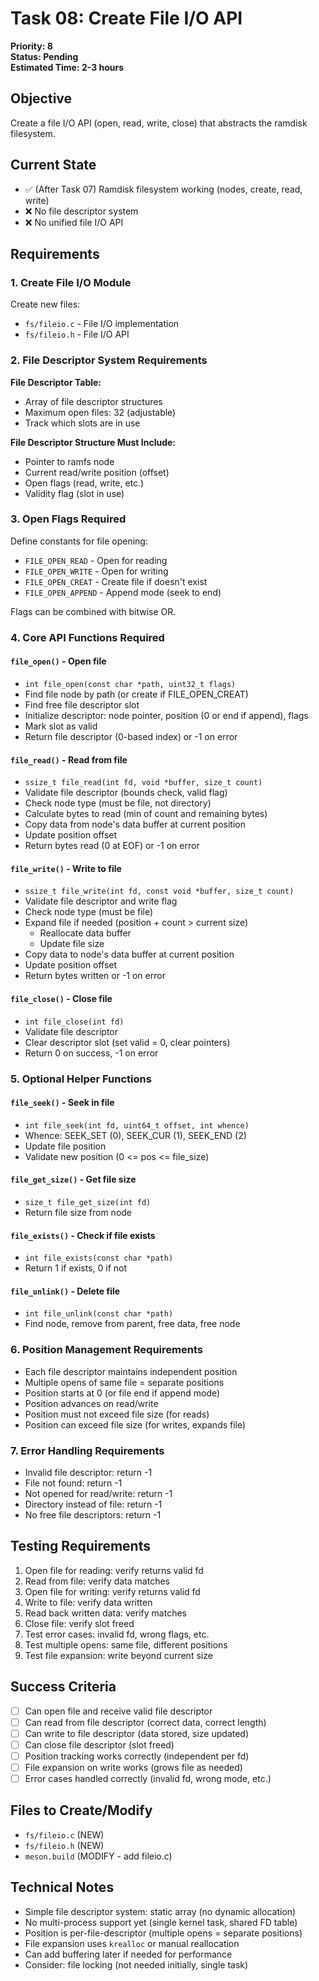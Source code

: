 # Task 08: Create File I/O API

**Priority: 8**  
**Status: Pending**  
**Estimated Time: 2-3 hours**

## Objective
Create a file I/O API (open, read, write, close) that abstracts the ramdisk filesystem.

## Current State
- ✅ (After Task 07) Ramdisk filesystem working (nodes, create, read, write)
- ❌ No file descriptor system
- ❌ No unified file I/O API

## Requirements

### 1. Create File I/O Module
Create new files:
- `fs/fileio.c` - File I/O implementation
- `fs/fileio.h` - File I/O API

### 2. File Descriptor System Requirements

**File Descriptor Table:**
- Array of file descriptor structures
- Maximum open files: 32 (adjustable)
- Track which slots are in use

**File Descriptor Structure Must Include:**
- Pointer to ramfs node
- Current read/write position (offset)
- Open flags (read, write, etc.)
- Validity flag (slot in use)

### 3. Open Flags Required
Define constants for file opening:
- `FILE_OPEN_READ` - Open for reading
- `FILE_OPEN_WRITE` - Open for writing
- `FILE_OPEN_CREAT` - Create file if doesn't exist
- `FILE_OPEN_APPEND` - Append mode (seek to end)

Flags can be combined with bitwise OR.

### 4. Core API Functions Required

#### `file_open()` - Open file
- `int file_open(const char *path, uint32_t flags)`
- Find file node by path (or create if FILE_OPEN_CREAT)
- Find free file descriptor slot
- Initialize descriptor: node pointer, position (0 or end if append), flags
- Mark slot as valid
- Return file descriptor (0-based index) or -1 on error

#### `file_read()` - Read from file
- `ssize_t file_read(int fd, void *buffer, size_t count)`
- Validate file descriptor (bounds check, valid flag)
- Check node type (must be file, not directory)
- Calculate bytes to read (min of count and remaining bytes)
- Copy data from node's data buffer at current position
- Update position offset
- Return bytes read (0 at EOF) or -1 on error

#### `file_write()` - Write to file
- `ssize_t file_write(int fd, const void *buffer, size_t count)`
- Validate file descriptor and write flag
- Check node type (must be file)
- Expand file if needed (position + count > current size)
  - Reallocate data buffer
  - Update file size
- Copy data to node's data buffer at current position
- Update position offset
- Return bytes written or -1 on error

#### `file_close()` - Close file
- `int file_close(int fd)`
- Validate file descriptor
- Clear descriptor slot (set valid = 0, clear pointers)
- Return 0 on success, -1 on error

### 5. Optional Helper Functions

#### `file_seek()` - Seek in file
- `int file_seek(int fd, uint64_t offset, int whence)`
- Whence: SEEK_SET (0), SEEK_CUR (1), SEEK_END (2)
- Update file position
- Validate new position (0 <= pos <= file_size)

#### `file_get_size()` - Get file size
- `size_t file_get_size(int fd)`
- Return file size from node

#### `file_exists()` - Check if file exists
- `int file_exists(const char *path)`
- Return 1 if exists, 0 if not

#### `file_unlink()` - Delete file
- `int file_unlink(const char *path)`
- Find node, remove from parent, free data, free node

### 6. Position Management Requirements
- Each file descriptor maintains independent position
- Multiple opens of same file = separate positions
- Position starts at 0 (or file end if append mode)
- Position advances on read/write
- Position must not exceed file size (for reads)
- Position can exceed file size (for writes, expands file)

### 7. Error Handling Requirements
- Invalid file descriptor: return -1
- File not found: return -1
- Not opened for read/write: return -1
- Directory instead of file: return -1
- No free file descriptors: return -1

## Testing Requirements
1. Open file for reading: verify returns valid fd
2. Read from file: verify data matches
3. Open file for writing: verify returns valid fd
4. Write to file: verify data written
5. Read back written data: verify matches
6. Close file: verify slot freed
7. Test error cases: invalid fd, wrong flags, etc.
8. Test multiple opens: same file, different positions
9. Test file expansion: write beyond current size

## Success Criteria
- [ ] Can open file and receive valid file descriptor
- [ ] Can read from file descriptor (correct data, correct length)
- [ ] Can write to file descriptor (data stored, size updated)
- [ ] Can close file descriptor (slot freed)
- [ ] Position tracking works correctly (independent per fd)
- [ ] File expansion on write works (grows file as needed)
- [ ] Error cases handled correctly (invalid fd, wrong mode, etc.)

## Files to Create/Modify
- `fs/fileio.c` (NEW)
- `fs/fileio.h` (NEW)
- `meson.build` (MODIFY - add fileio.c)

## Technical Notes
- Simple file descriptor system: static array (no dynamic allocation)
- No multi-process support yet (single kernel task, shared FD table)
- Position is per-file-descriptor (multiple opens = separate positions)
- File expansion uses `krealloc` or manual reallocation
- Can add buffering later if needed for performance
- Consider: file locking (not needed initially, single task)
